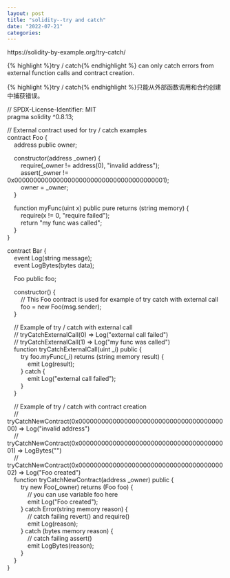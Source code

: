 ```yaml
---
layout: post
title: "solidity--try and catch"
date: "2022-07-21"
categories: 
---
```

<p>https://solidity-by-example.org/try-catch/</p>

<p>{% highlight %}try / catch{% endhighlight %} can only catch errors from external function calls and contract creation.</p>

<div class="App_main__nhgh3">
<div class="Example_component__4Fiv8">
<div class="Example_content__6NsNh">
<div>
<p>{% highlight %}try / catch{% endhighlight %}<font style="vertical-align:inherit">只能从外部函数调用和合约创建中捕获错误。 </font></p>

<p>// SPDX-License-Identifier: MIT<br />
pragma solidity ^0.8.13;</p>

<p>// External contract used for try / catch examples<br />
contract Foo {<br />
&nbsp;&nbsp;&nbsp; address public owner;</p>

<p>&nbsp;&nbsp;&nbsp; constructor(address _owner) {<br />
&nbsp;&nbsp;&nbsp;&nbsp;&nbsp;&nbsp;&nbsp; require(_owner != address(0), &quot;invalid address&quot;);<br />
&nbsp;&nbsp;&nbsp;&nbsp;&nbsp;&nbsp;&nbsp; assert(_owner != 0x0000000000000000000000000000000000000001);<br />
&nbsp;&nbsp;&nbsp;&nbsp;&nbsp;&nbsp;&nbsp; owner = _owner;<br />
&nbsp;&nbsp;&nbsp; }</p>

<p>&nbsp;&nbsp;&nbsp; function myFunc(uint x) public pure returns (string memory) {<br />
&nbsp;&nbsp;&nbsp;&nbsp;&nbsp;&nbsp;&nbsp; require(x != 0, &quot;require failed&quot;);<br />
&nbsp;&nbsp;&nbsp;&nbsp;&nbsp;&nbsp;&nbsp; return &quot;my func was called&quot;;<br />
&nbsp;&nbsp;&nbsp; }<br />
}</p>

<p>contract Bar {<br />
&nbsp;&nbsp;&nbsp; event Log(string message);<br />
&nbsp;&nbsp;&nbsp; event LogBytes(bytes data);</p>

<p>&nbsp;&nbsp;&nbsp; Foo public foo;</p>

<p>&nbsp;&nbsp;&nbsp; constructor() {<br />
&nbsp;&nbsp;&nbsp;&nbsp;&nbsp;&nbsp;&nbsp; // This Foo contract is used for example of try catch with external call<br />
&nbsp;&nbsp;&nbsp;&nbsp;&nbsp;&nbsp;&nbsp; foo = new Foo(msg.sender);<br />
&nbsp;&nbsp;&nbsp; }</p>

<p>&nbsp;&nbsp;&nbsp; // Example of try / catch with external call<br />
&nbsp;&nbsp;&nbsp; // tryCatchExternalCall(0) =&gt; Log(&quot;external call failed&quot;)<br />
&nbsp;&nbsp;&nbsp; // tryCatchExternalCall(1) =&gt; Log(&quot;my func was called&quot;)<br />
&nbsp;&nbsp;&nbsp; function tryCatchExternalCall(uint _i) public {<br />
&nbsp;&nbsp;&nbsp;&nbsp;&nbsp;&nbsp;&nbsp; try foo.myFunc(_i) returns (string memory result) {<br />
&nbsp;&nbsp;&nbsp;&nbsp;&nbsp;&nbsp;&nbsp;&nbsp;&nbsp;&nbsp;&nbsp; emit Log(result);<br />
&nbsp;&nbsp;&nbsp;&nbsp;&nbsp;&nbsp;&nbsp; } catch {<br />
&nbsp;&nbsp;&nbsp;&nbsp;&nbsp;&nbsp;&nbsp;&nbsp;&nbsp;&nbsp;&nbsp; emit Log(&quot;external call failed&quot;);<br />
&nbsp;&nbsp;&nbsp;&nbsp;&nbsp;&nbsp;&nbsp; }<br />
&nbsp;&nbsp;&nbsp; }</p>

<p>&nbsp;&nbsp;&nbsp; // Example of try / catch with contract creation<br />
&nbsp;&nbsp;&nbsp; // tryCatchNewContract(0x0000000000000000000000000000000000000000) =&gt; Log(&quot;invalid address&quot;)<br />
&nbsp;&nbsp;&nbsp; // tryCatchNewContract(0x0000000000000000000000000000000000000001) =&gt; LogBytes(&quot;&quot;)<br />
&nbsp;&nbsp;&nbsp; // tryCatchNewContract(0x0000000000000000000000000000000000000002) =&gt; Log(&quot;Foo created&quot;)<br />
&nbsp;&nbsp;&nbsp; function tryCatchNewContract(address _owner) public {<br />
&nbsp;&nbsp;&nbsp;&nbsp;&nbsp;&nbsp;&nbsp; try new Foo(_owner) returns (Foo foo) {<br />
&nbsp;&nbsp;&nbsp;&nbsp;&nbsp;&nbsp;&nbsp;&nbsp;&nbsp;&nbsp;&nbsp; // you can use variable foo here<br />
&nbsp;&nbsp;&nbsp;&nbsp;&nbsp;&nbsp;&nbsp;&nbsp;&nbsp;&nbsp;&nbsp; emit Log(&quot;Foo created&quot;);<br />
&nbsp;&nbsp;&nbsp;&nbsp;&nbsp;&nbsp;&nbsp; } catch Error(string memory reason) {<br />
&nbsp;&nbsp;&nbsp;&nbsp;&nbsp;&nbsp;&nbsp;&nbsp;&nbsp;&nbsp;&nbsp; // catch failing revert() and require()<br />
&nbsp;&nbsp;&nbsp;&nbsp;&nbsp;&nbsp;&nbsp;&nbsp;&nbsp;&nbsp;&nbsp; emit Log(reason);<br />
&nbsp;&nbsp;&nbsp;&nbsp;&nbsp;&nbsp;&nbsp; } catch (bytes memory reason) {<br />
&nbsp;&nbsp;&nbsp;&nbsp;&nbsp;&nbsp;&nbsp;&nbsp;&nbsp;&nbsp;&nbsp; // catch failing assert()<br />
&nbsp;&nbsp;&nbsp;&nbsp;&nbsp;&nbsp;&nbsp;&nbsp;&nbsp;&nbsp;&nbsp; emit LogBytes(reason);<br />
&nbsp;&nbsp;&nbsp;&nbsp;&nbsp;&nbsp;&nbsp; }<br />
&nbsp;&nbsp;&nbsp; }<br />
}</p>

<p>&nbsp;</p>
</div>
</div>
</div>
</div>

